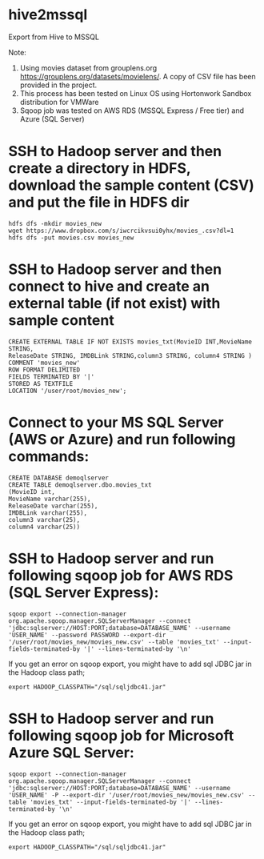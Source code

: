 # hive2mssql
Export from Hive to MSSQL

Note: 
1) Using movies dataset from grouplens.org https://grouplens.org/datasets/movielens/. A copy of CSV file has been provided in the project.
2) This process has been tested on Linux OS using Hortonwork Sandbox distribution for VMWare 
3) Sqoop job was tested on AWS RDS (MSSQL Express / Free tier) and Azure (SQL Server)

# SSH to Hadoop server and then create a directory in HDFS, download the sample content (CSV) and put the file in HDFS dir

    hdfs dfs -mkdir movies_new
    wget https://www.dropbox.com/s/iwcrcikvsui0yhx/movies_.csv?dl=1
    hdfs dfs -put movies.csv movies_new

# SSH to Hadoop server and then connect to hive and create an external table (if not exist) with sample content

    CREATE EXTERNAL TABLE IF NOT EXISTS movies_txt(MovieID INT,MovieName STRING, 
    ReleaseDate STRING, IMDBLink STRING,column3 STRING, column4 STRING )
    COMMENT 'movies_new'
    ROW FORMAT DELIMITED
    FIELDS TERMINATED BY '|'
    STORED AS TEXTFILE
    LOCATION '/user/root/movies_new';
    
# Connect to your MS SQL Server (AWS or Azure) and run following commands:

    CREATE DATABASE demoqlserver
    CREATE TABLE demoqlserver.dbo.movies_txt
    (MovieID int,
    MovieName varchar(255),
    ReleaseDate varchar(255),
    IMDBLink varchar(255),
    column3 varchar(25),
    column4 varchar(25))
    
# SSH to Hadoop server and run following sqoop job for AWS RDS (SQL Server Express):

    sqoop export --connection-manager org.apache.sqoop.manager.SQLServerManager --connect 'jdbc:sqlserver://HOST:PORT;database=DATABASE_NAME' --username 'USER_NAME' --password PASSWORD --export-dir '/user/root/movies_new/movies_new.csv' --table 'movies_txt' --input-fields-terminated-by '|' --lines-terminated-by '\n'

If you get an error on sqoop export, you might have to add sql JDBC jar in the Hadoop class path;

    export HADOOP_CLASSPATH="/sql/sqljdbc41.jar"
    
    
# SSH to Hadoop server and run following sqoop job for Microsoft Azure SQL Server:

    sqoop export --connection-manager org.apache.sqoop.manager.SQLServerManager --connect 'jdbc:sqlserver://HOST:PORT;database=DATABASE_NAME' --username 'USER_NAME' -P --export-dir '/user/root/movies_new/movies_new.csv' --table 'movies_txt' --input-fields-terminated-by '|' --lines-terminated-by '\n'

If you get an error on sqoop export, you might have to add sql JDBC jar in the Hadoop class path;

    export HADOOP_CLASSPATH="/sql/sqljdbc41.jar"    

